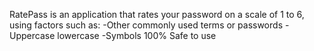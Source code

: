 RatePass is an application that rates your password on a scale of 1 to 6, using factors such as:
-Other commonly used terms or passwords
-Uppercase lowercase 
-Symbols
100% Safe to use
